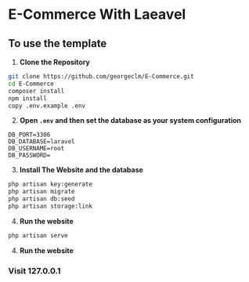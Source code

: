 # E-Commerce With Laeavel 
## To use the template

1. **Clone the Repository**
```bash
git clone https://github.com/georgeclm/E-Commerce.git
cd E-Commerce
composer install
npm install
copy .env.example .env
```

2. **Open ```.env``` and then set the database as your system configuration**
```
DB_PORT=3306
DB_DATABASE=laravel
DB_USERNAME=root
DB_PASSWORD=
```

3. **Install The Website and the database**
```bash
php artisan key:generate
php artisan migrate
php artisan db:seed
php artisan storage:link
```

4. **Run the website**
```bash
php artisan serve
```
4. **Run the website**
### Visit 127.0.0.1
